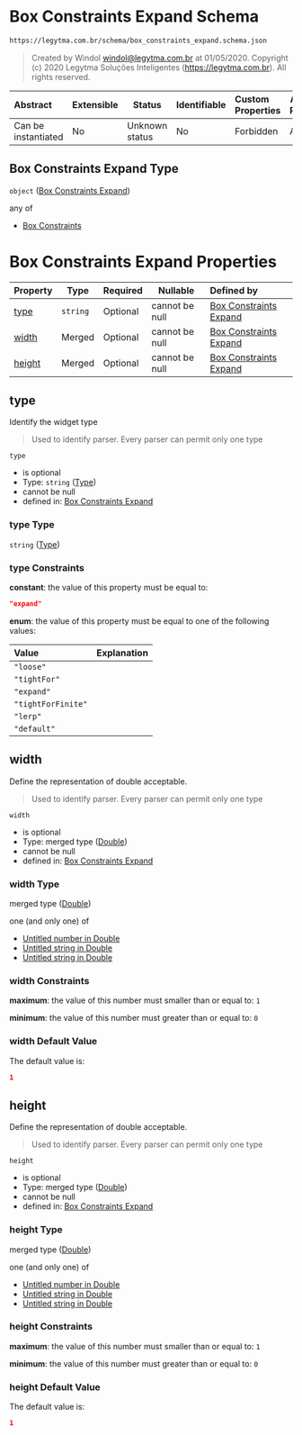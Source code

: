 # Box Constraints Expand Schema

```txt
https://legytma.com.br/schema/box_constraints_expand.schema.json
```




> Created by Windol [windol@legytma.com.br](mailto:windol@legytma.com.br) at 01/05/2020.
> Copyright (c) 2020 Legytma Soluções Inteligentes (<https://legytma.com.br>). All rights reserved.
>

| Abstract            | Extensible | Status         | Identifiable | Custom Properties | Additional Properties | Access Restrictions | Defined In                                                                                                |
| :------------------ | ---------- | -------------- | ------------ | :---------------- | --------------------- | ------------------- | --------------------------------------------------------------------------------------------------------- |
| Can be instantiated | No         | Unknown status | No           | Forbidden         | Allowed               | none                | [box_constraints_expand.schema.json](../schema/box_constraints_expand.schema.json "open original schema") |

## Box Constraints Expand Type

`object` ([Box Constraints Expand](box_constraints_expand.md))

any of

-   [Box Constraints](box_constraints_default-anyof-box-constraints.md "check type definition")

# Box Constraints Expand Properties

| Property          | Type     | Required | Nullable       | Defined by                                                                                                                                                   |
| :---------------- | -------- | -------- | -------------- | :----------------------------------------------------------------------------------------------------------------------------------------------------------- |
| [type](#type)     | `string` | Optional | cannot be null | [Box Constraints Expand](box_constraints_expand-properties-type.md "https&#x3A;//legytma.com.br/schema/box_constraints_expand.schema.json#/properties/type") |
| [width](#width)   | Merged   | Optional | cannot be null | [Box Constraints Expand](app_bar_theme-properties-double.md "https&#x3A;//legytma.com.br/schema/double.schema.json#/properties/width")                       |
| [height](#height) | Merged   | Optional | cannot be null | [Box Constraints Expand](app_bar_theme-properties-double.md "https&#x3A;//legytma.com.br/schema/double.schema.json#/properties/height")                      |

## type

Identify the widget type


> Used to identify parser. Every parser can permit only one type
>

`type`

-   is optional
-   Type: `string` ([Type](box_constraints_expand-properties-type.md))
-   cannot be null
-   defined in: [Box Constraints Expand](box_constraints_expand-properties-type.md "https&#x3A;//legytma.com.br/schema/box_constraints_expand.schema.json#/properties/type")

### type Type

`string` ([Type](box_constraints_expand-properties-type.md))

### type Constraints

**constant**: the value of this property must be equal to:

```json
"expand"
```

**enum**: the value of this property must be equal to one of the following values:

| Value              | Explanation |
| :----------------- | ----------- |
| `"loose"`          |             |
| `"tightFor"`       |             |
| `"expand"`         |             |
| `"tightForFinite"` |             |
| `"lerp"`           |             |
| `"default"`        |             |

## width

Define the representation of double acceptable.


> Used to identify parser. Every parser can permit only one type
>

`width`

-   is optional
-   Type: merged type ([Double](app_bar_theme-properties-double.md))
-   cannot be null
-   defined in: [Box Constraints Expand](app_bar_theme-properties-double.md "https&#x3A;//legytma.com.br/schema/double.schema.json#/properties/width")

### width Type

merged type ([Double](app_bar_theme-properties-double.md))

one (and only one) of

-   [Untitled number in Double](double-oneof-0.md "check type definition")
-   [Untitled string in Double](double-oneof-1.md "check type definition")
-   [Untitled string in Double](double-oneof-2.md "check type definition")

### width Constraints

**maximum**: the value of this number must smaller than or equal to: `1`

**minimum**: the value of this number must greater than or equal to: `0`

### width Default Value

The default value is:

```json
1
```

## height

Define the representation of double acceptable.


> Used to identify parser. Every parser can permit only one type
>

`height`

-   is optional
-   Type: merged type ([Double](app_bar_theme-properties-double.md))
-   cannot be null
-   defined in: [Box Constraints Expand](app_bar_theme-properties-double.md "https&#x3A;//legytma.com.br/schema/double.schema.json#/properties/height")

### height Type

merged type ([Double](app_bar_theme-properties-double.md))

one (and only one) of

-   [Untitled number in Double](double-oneof-0.md "check type definition")
-   [Untitled string in Double](double-oneof-1.md "check type definition")
-   [Untitled string in Double](double-oneof-2.md "check type definition")

### height Constraints

**maximum**: the value of this number must smaller than or equal to: `1`

**minimum**: the value of this number must greater than or equal to: `0`

### height Default Value

The default value is:

```json
1
```
